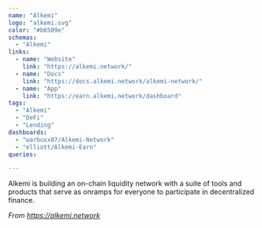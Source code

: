 ```yaml
---
name: "Alkemi"
logo: "alkemi.svg"
color: "#b6509e"
schemas:
  - "Alkemi"
links:
  - name: "Website"
    link: "https://alkemi.network/"
  - name: "Docs"
    link: "https://docs.alkemi.network/alkemi-network/"
  - name: "App"
    link: "https://earn.alkemi.network/dashboard"
tags:
  - "Alkemi"
  - "DeFi"
  - "Lending"
dashboards:
  - "warbuxx87/Alkemi-Network"
  - "elliott/Alkemi-Earn"
queries:

---
```


Alkemi is building an on-chain liquidity network with a suite of tools and products that serve as onramps for everyone to participate in decentralized finance.

*From https://alkemi.network*
